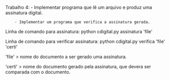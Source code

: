 Trabalho 4: - Implementar programa que lê um arquivo e produz uma assinatura digital.
	   
	    - Implementar um programa que verifica a assinatura gerada. 

Linha de comando para assinatura: python cdigital.py assinatura 'file'

Linha de comando para verificar assinatura: python cdigital.py verifica 'file' 'certi'

'file' > nome do documento a ser gerado uma assinatura.

'certi' > nome do documento gerado pela assinatura, que devera ser comparada com o documento. 
